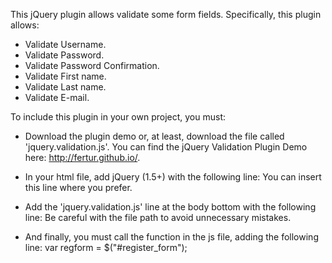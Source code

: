 This jQuery plugin allows validate some form fields. Specifically, this plugin allows:

  - Validate Username.
  - Validate Password.
  - Validate Password Confirmation.
  - Validate First name.
  - Validate Last name.
  - Validate E-mail.

To include this plugin in your own project, you must:

  - Download the plugin demo or, at least, download the file called 'jquery.validation.js'.
    You can find the jQuery Validation Plugin Demo here: http://fertur.github.io/.
  
  - In your html file, add jQuery (1.5+) with the following line: 
        <script src="https://ajax.googleapis.com/ajax/libs/jquery/1.12.0/jquery.min.js"></script>
    You can insert this line where you prefer.

  - Add the 'jquery.validation.js' line at the body bottom with the following line:
        <script src="js/jquery.validation.js"></script>
    Be careful with the file path to avoid unnecessary mistakes. 
  
  - And finally, you must call the function in the js file, adding the following line:
    var regform = $("#register_form");
